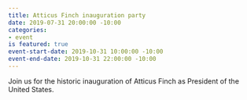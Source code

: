 ```yaml
---
title: Atticus Finch inauguration party
date: 2019-07-31 20:00:00 -10:00
categories:
- event
is featured: true
event-start-date: 2019-10-31 10:00:00 -10:00
event-end-date: 2019-10-31 22:00:00 -10:00
---
```


Join us for the historic inauguration of Atticus Finch as President of the United States.